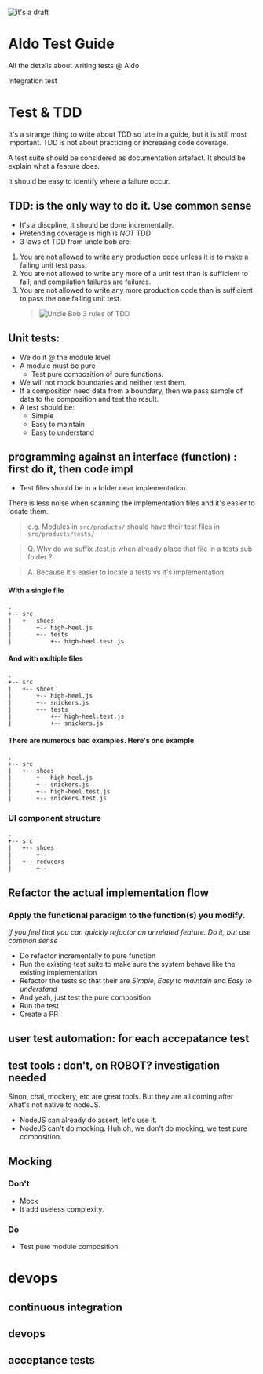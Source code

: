 ![it's a  draft](https://cdn.meme.am/cache/instances/folder781/66247781.jpg)

# Aldo Test Guide
All the details about writing tests @ Aldo

Integration test

# Test & TDD
It's a strange thing to write about TDD so late in a guide, but it is still most important. TDD is not about practicing or increasing code coverage.

A test suite should be considered as documentation artefact. It should be explain what a feature does.

It should be easy to identify where a failure occur.

## TDD: is the only way to do it. Use common sense
- It's a discpline, it should be done incrementally.
- Pretending coverage is high is _NOT_ TDD
- 3 laws of TDD from uncle bob are:

1. You are not allowed to write any production code unless it is to make a failing unit test pass.
2. You are not allowed to write any more of a unit test than is sufficient to fail; and compilation failures are failures.
3. You are not allowed to write any more production code than is sufficient to pass the one failing unit test.
    > ![Uncle Bob 3 rules of TDD](http://butunclebob.com/ArticleS.UncleBob.TheThreeRulesOfTdd)


## Unit tests: 
- We do it @ the module level
- A module must be pure
    - Test pure composition of pure functions.
- We will not mock boundaries and neither test them.
- If a composition need data from a boundary, then we pass sample of data to the composition and test the result.
- A test should be:
    * Simple
    * Easy to maintain
    * Easy to understand

## programming against an interface (function) : first do it, then code impl
- Test files should be in a folder near implementation.

There is less noise when scanning the implementation files and it's easier to locate them.
> e.g. Modules in `src/products/` should have their test files in `src/products/tests/`


> Q. Why do we suffix .test.js when already place that file in a tests sub folder ?

> A. Because it's easier to locate a tests vs it's implementation

#### With a single file
```
.
+-- src
|   +-- shoes
|       +-- high-heel.js
|       +-- tests
|           +-- high-heel.test.js
``` 

#### And with multiple files
```
.
+-- src
|   +-- shoes
|       +-- high-heel.js
|       +-- snickers.js
|       +-- tests
|           +-- high-heel.test.js
|           +-- snickers.js
``` 
#### There are numerous bad examples. Here's one example
```
.
+-- src
|   +-- shoes
|       +-- high-heel.js
|       +-- snickers.js
|       +-- high-heel.test.js
|       +-- snickers.test.js
``` 
### UI component structure
```
.
+-- src
|   +-- shoes
|       +--
|   +-- reducers
|       +-- 
```

## Refactor the actual implementation flow
### Apply the functional paradigm to the function(s) you modify.
_if you feel that you can quickly refactor an unrelated feature. Do it, but use common sense_
- Do refactor incrementally to pure function
- Run the existing test suite to make sure the system behave like the existing implementation
- Refactor the tests so that their are *Simple*, *Easy to maintain* and *Easy to understand*
- And yeah, just test the pure composition
- Run the test
- Create a PR

## user test automation: for each accepatance test

## test tools : don't, on ROBOT? investigation needed

Sinon, chai, mockery, etc are great tools. But they are all coming after what's not native to nodeJS.

- NodeJS can already do assert, let's use it.
- NodeJS can't do mocking. Huh oh, we don't do mocking, we test pure composition.

## Mocking
### Don't
- Mock
- It add useless complexity.
### Do
- Test pure module composition.


# devops

## continuous integration
## devops
## acceptance tests
